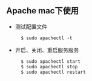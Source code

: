 ## Apache mac下使用
- 测试配置文件

		$ sudo apachectl -t
- 开启、关闭、重启服务服务

		$ sudo apachectl start
        $ sudo apachectl stop
        $ sudo apachectl restart
